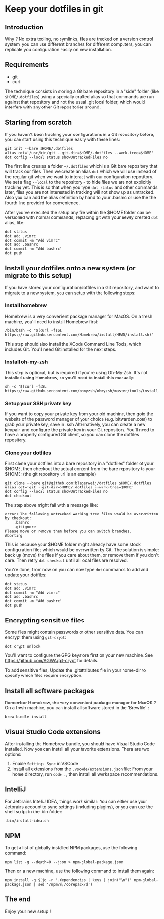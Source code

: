 # Keep your dotfiles in git

## Introduction

Why ? No extra tooling, no symlinks, files are tracked on a version control system, you can use different branches for different computers, you can replicate you configuration easily on new installation.

## Requirements

- git
- curl

The technique consists in storing a Git bare repository in a "side" folder (like `$HOME/.dotfiles`) using a specially crafted alias so that commands are run against that repository and not the usual .git local folder, which would interfere with any other Git repositories around.

## Starting from scratch

If you haven't been tracking your configurations in a Git repository before, you can start using this technique easily with these lines:

    git init --bare $HOME/.dotfiles
    alias dot='/usr/bin/git --git-dir=$HOME/.dotfiles --work-tree=$HOME'
    dot config --local status.showUntrackedFiles no

The first line creates a folder `~/.dotfiles` which is a Git bare repository that will track our files.
Then we create an alias `dot` which we will use instead of the regular git when we want to interact with our configuration repository.
We set a flag `--local` to the repository - to hide files we are not explicitly tracking yet. This is so that when you type `dot status` and other commands later, files you are not interested in tracking will not show up as untracked.
Also you can add the alias definition by hand to your .bashrc or use the the fourth line provided for convenience.

After you've executed the setup any file within the $HOME folder can be versioned with normal commands, replacing git with your newly created `dot` alias, like:

    dot status
    dot add .vimrc
    dot commit -m "Add vimrc"
    dot add .bashrc
    dot commit -m "Add bashrc"
    dot push

## Install your dotfiles onto a new system (or migrate to this setup)

If you have stored your configuration/dotfiles in a Git repository, and want to migrate to a new system, you can setup with the following steps:

### Install homebrew

Homebrew is a very convenient package manager for MacOS. On a fresh machine, you'll need to install Homebrew first:

    /bin/bash -c "$(curl -fsSL https://raw.githubusercontent.com/Homebrew/install/HEAD/install.sh)"

This step should also install the XCode Command Line Tools, which includes Git. You'll need Git installed for the next steps.

### Install oh-my-zsh

This step is optional, but is required if you're using Oh-My-Zsh. It's not installed using Homebrew, so you'll need to install this manually:

    sh -c "$(curl -fsSL https://raw.githubusercontent.com/ohmyzsh/ohmyzsh/master/tools/install.sh)"

### Setup your SSH private key

If you want to copy your private key from your old machine, then goto the website of the password manager of your choice (e.g. bitwarden.com) to grab your private key, save in .ssh
Alternatively, you can create a new keypair, and configure the private key in your Git repository. You'll need to have a properly configured Git client, so you can clone the dotfiles repository.

### Clone your dotfiles

First clone your dotfiles into a bare repository in a "dotfiles" folder of your $HOME, then checkout the actual content from the bare repository to your $HOME: (the git repository url is an example)

    git clone --bare git@github.com:blagerweij/dotfiles $HOME/.dotfiles
    alias dot='git --git-dir=$HOME/.dotfiles --work-tree=$HOME'
    dot config --local status.showUntrackedFiles no
    dot checkout

The step above might fail with a message like:

    error: The following untracked working tree files would be overwritten by checkout:
        .bashrc
        .gitignore
    Please move or remove them before you can switch branches.
    Aborting

This is because your $HOME folder might already have some stock configuration files which would be overwritten by Git. The solution is simple: back up (move) the files if you care about them, or remove them if you don't care.
Then retry `dot checkout` until all local files are resolved.

You're done, from now on you can now type `dot` commands to add and update your dotfiles:

    dot status
    dot add .vimrc
    dot commit -m "Add vimrc"
    dot add .bashrc
    dot commit -m "Add bashrc"
    dot push

## Encrypting sensitive files

Some files might contain passwords or other sensitive data. You can encrypt them using `git-crypt`:

    dot crypt unlock

You'll want to configure the GPG keystore first on your new machine. See https://github.com/AGWA/git-crypt for details.

To add sensitive files, Update the .gitattributes file in your home-dir to specify which files require encryption.

## Install all software packages

Remember Homebrew, the very convenient package manager for MacOS ? On a fresh machine, you can install all software stored in the 'Brewfile' :

    brew bundle install

## Visual Studio Code extensions

After installing the Homebrew bundle, you should have Visual Studio Code installed. Now you can install all your favorite extensions. Thera are two options:
1) Enable `Settings Sync` in VSCode
2) Install all extensions from the `.vscode/extensions.json` file: From your home directory, run `code .`, then install all workspace recommendations.

## IntelliJ

For Jetbrains IntelliJ IDEA, things work similar: You can either use your Jetbrains account to sync settings (including plugins), or you can use the shell script in the .bin folder:

    .bin/install-idea.sh

## NPM

To get a list of globally installed NPM packages, use the following command:

    npm list -g --depth=0 --json > npm-global-package.json

Then on a new machine, use the following command to install them again:

    npm install -g $(jq -r '.dependencies | keys | join("\n")' npm-global-package.json | sed '/npm/d;/corepack/d')

## The end

Enjoy your new setup !

